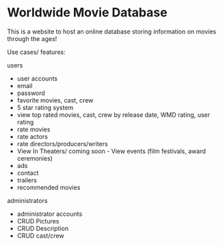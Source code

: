 # Worldwide Movie Database
This is a website to host an online database storing information on movies through the ages!

Use cases/ features:

users 
- user accounts
- email
- password
- favorite movies, cast, crew
- 5 star rating system
- view top rated movies, cast, crew by release date, WMD rating, user rating
- rate movies
- rate actors
- rate directors/producers/writers
- View In Theaters/ coming soon	- View events (film festivals, award ceremonies)
- ads
- contact
- trailers
- recommended movies
	

administrators
- administrator accounts
- CRUD Pictures
- CRUD Description
- CRUD cast/crew
